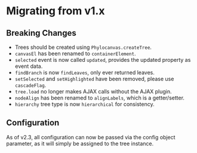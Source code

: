 # Migrating from v1.x

## Breaking Changes

* Trees should be created using `Phylocanvas.createTree`.
* `canvasEl` has been renamed to `containerElement`.
* `selected` event is now called `updated`, provides the updated property as event data.
* `findBranch` is now `findLeaves`, only ever returned leaves.
* `setSelected` and `setHighlighted` have been removed, please use `cascadeFlag`.
* `tree.load` no longer makes AJAX calls without the AJAX plugin.
* `nodeAlign` has been renamed to `alignLabels`, which is a getter/setter.
* `hierarchy` tree type is now `hierarchical` for consistency.

## Configuration

As of v2.3, all configuration can now be passed via the config object parameter, as it will simply be assigned to the tree instance.
